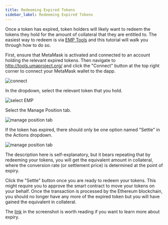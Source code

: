 ```yaml
---
title: Redeeming Expired Tokens
sidebar_label: Redeeming Expired Tokens
---
```


Once a token has expired, token holders will likely want to redeem the tokens
they hold for the amount of collateral that they are entitled to. The easiest
way to redeem is via [EMP Tools](https://tools.umaproject.org) and this tutorial
will walk you through how to do so.

First, ensure that MetaMask is activated and connected to an account holding the
relevant expired tokens. Then navigate to http://tools.umaproject.org/ and click
the "Connect" button at the top right corner to connect your MetaMask wallet to
the dapp.

![connect](/docs/users/emp_connect.png)

In the dropdown, select the relevant token that you hold.

![select EMP](/docs/users/emp_select.png)

Select the Manage Position tab.

![manage position tab](/docs/users/emp_manage-position.png)

If the token has expired, there should only be one option named "Settle" in the
Actions dropdown.

![manage position tab](/docs/users/redeem_settle.png)

The description here is self-explanatory, but it bears repeating that by
redeeming your tokens, you will get the equivalent amount in collateral, where
the conversion rate (or settlement price) is determined at the point of expiry.

Click the "Settle" button once you are ready to redeem your tokens. This might
require you to approve the smart contract to move your tokens on your behalf. Once the transaction is processed by the Ethereum blockchain, you should no
longer have any more of the expired token but you will have gained the
equivalent in collateral.

The [link](synthetic-tokens/explainer.md#redeeming-after-expiry) in the
screenshot is worth reading if you want to learn more about expiry.
